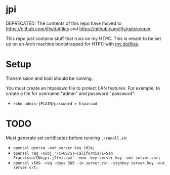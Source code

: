 # jpi

DEPRECATED: The contents of this repo have moved to
<https://github.com/jfly/dotfiles> and <https://github.com/jfly/gatekeeper>.

This repo just contains stuff that runs on my HTPC. This is meant to be set up
on an Arch machine bootstrapped for HTPC with
[my dotfiles](https://github.com/jfly/dotfiles).

# Setup

Transmission and kodi should be running.

You must create an htpasswd file to protect LAN features. For example, to create a
file for username "admin" and password "password":
- `echo admin:{PLAIN}password > htpasswd`

# TODO

Must generate ssl certificates before running `./runall.sh`:

- `openssl genrsa -out server.key 1024;`
- `openssl req -subj '/C=US/ST=California/L=San Francisco/CN=jpi.jflei.com' -new -key server.key -out server.csr;`
- `openssl x509 -req -days 365 -in server.csr -signkey server.key -out server.crt;`
